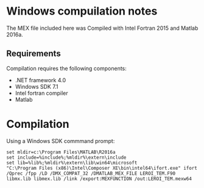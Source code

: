 # Windows compuilation notes

The MEX file included here was Compiled with Intel Fortran 2015 and Matlab 2016a.

## Requirements

Compilation requires the following components:

  * .NET framework 4.0
  * Windows SDK 7.1
  * Intel fortran compiler
  * Matlab

# Compilation

Using a Windows SDK commmand prompt:

```
set mldir=c:\Program Files\MATLAB\R2016a
set include=%include%;%mldir%\extern\include
set lib=%lib%;%mldir%\extern\lib\win64\microsoft
"C:\Program Files (x86)\Intel\Composer XE\bin\intel64\ifort.exe" ifort /Qprec /fpp /LD /DMX_COMPAT_32 /DMATLAB_MEX_FILE LEROI_TEM.F90 libmx.lib libmex.lib /link /export:MEXFUNCTION /out:LEROI_TEM.mexw64
```

